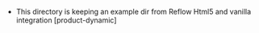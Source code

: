 - This directory is keeping an example dir from Reflow Html5 and vanilla integration [product-dynamic]
